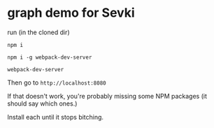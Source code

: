 # graph demo for Sevki

run (in the cloned dir)

`npm i`

`npm i -g webpack-dev-server`

`webpack-dev-server`

Then go to `http://localhost:8080`

If that doesn't work, you're probably missing some NPM packages (it should say which ones.)

Install each until it stops bitching.
